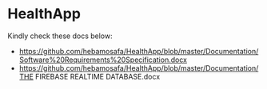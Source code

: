 # HealthApp
Kindly check these docs below:
* https://github.com/hebamosafa/HealthApp/blob/master/Documentation/Software%20Requirements%20Specification.docx
* https://github.com/hebamosafa/HealthApp/blob/master/Documentation/THE FIREBASE REALTIME DATABASE.docx
